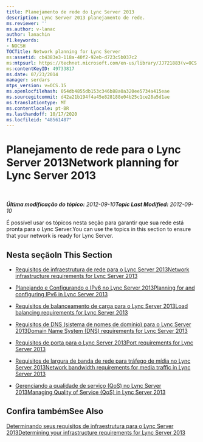 ```yaml
---
title: Planejamento de rede do Lync Server 2013
description: Lync Server 2013 planejamento de rede.
ms.reviewer: ''
ms.author: v-lanac
author: lanachin
f1.keywords:
- NOCSH
TOCTitle: Network planning for Lync Server
ms:assetid: cb4383e3-118a-40f2-92eb-d723c5b037c2
ms:mtpsurl: https://technet.microsoft.com/en-us/library/JJ721883(v=OCS.15)
ms:contentKeyID: 49733817
ms.date: 07/23/2014
manager: serdars
mtps_version: v=OCS.15
ms.openlocfilehash: 054db4855db153c346b88a0a320ee5734a415eae
ms.sourcegitcommit: d42a21b194f4a45e828188e04b25c1ce28a5d1ae
ms.translationtype: MT
ms.contentlocale: pt-BR
ms.lasthandoff: 10/17/2020
ms.locfileid: "48561487"
---
```

# <a name="network-planning-for-lync-server-2013"></a><span data-ttu-id="6aa20-103">Planejamento de rede para o Lync Server 2013</span><span class="sxs-lookup"><span data-stu-id="6aa20-103">Network planning for Lync Server 2013</span></span>

<div data-xmlns="http://www.w3.org/1999/xhtml">

<div class="topic" data-xmlns="http://www.w3.org/1999/xhtml" data-msxsl="urn:schemas-microsoft-com:xslt" data-cs="https://msdn.microsoft.com/">

<div data-asp="https://msdn2.microsoft.com/asp">



</div>

<div id="mainSection">

<div id="mainBody">

<span> </span>

<span data-ttu-id="6aa20-104">_**Última modificação do tópico:** 2012-09-10_</span><span class="sxs-lookup"><span data-stu-id="6aa20-104">_**Topic Last Modified:** 2012-09-10_</span></span>

<span data-ttu-id="6aa20-105">É possível usar os tópicos nesta seção para garantir que sua rede está pronta para o Lync Server.</span><span class="sxs-lookup"><span data-stu-id="6aa20-105">You can use the topics in this section to ensure that your network is ready for Lync Server.</span></span>

<div>

## <a name="in-this-section"></a><span data-ttu-id="6aa20-106">Nesta seção</span><span class="sxs-lookup"><span data-stu-id="6aa20-106">In This Section</span></span>

  - [<span data-ttu-id="6aa20-107">Requisitos de infraestrutura de rede para o Lync Server 2013</span><span class="sxs-lookup"><span data-stu-id="6aa20-107">Network infrastructure requirements for Lync Server 2013</span></span>](lync-server-2013-network-infrastructure-requirements.md)

  - [<span data-ttu-id="6aa20-108">Planejando e Configurando o IPv6 no Lync Server 2013</span><span class="sxs-lookup"><span data-stu-id="6aa20-108">Planning for and configuring IPv6 in Lync Server 2013</span></span>](lync-server-2013-planning-for-and-configuring-ipv6.md)

  - [<span data-ttu-id="6aa20-109">Requisitos de balanceamento de carga para o Lync Server 2013</span><span class="sxs-lookup"><span data-stu-id="6aa20-109">Load balancing requirements for Lync Server 2013</span></span>](lync-server-2013-load-balancing-requirements.md)

  - [<span data-ttu-id="6aa20-110">Requisitos de DNS (sistema de nomes de domínio) para o Lync Server 2013</span><span class="sxs-lookup"><span data-stu-id="6aa20-110">Domain Name System (DNS) requirements for Lync Server 2013</span></span>](lync-server-2013-domain-name-system-dns-requirements.md)

  - [<span data-ttu-id="6aa20-111">Requisitos de porta para o Lync Server 2013</span><span class="sxs-lookup"><span data-stu-id="6aa20-111">Port requirements for Lync Server 2013</span></span>](lync-server-2013-port-requirements.md)

  - [<span data-ttu-id="6aa20-112">Requisitos de largura de banda de rede para tráfego de mídia no Lync Server 2013</span><span class="sxs-lookup"><span data-stu-id="6aa20-112">Network bandwidth requirements for media traffic in Lync Server 2013</span></span>](lync-server-2013-network-bandwidth-requirements-for-media-traffic.md)

  - [<span data-ttu-id="6aa20-113">Gerenciando a qualidade de serviço (QoS) no Lync Server 2013</span><span class="sxs-lookup"><span data-stu-id="6aa20-113">Managing Quality of Service (QoS) in Lync Server 2013</span></span>](lync-server-2013-managing-quality-of-service-qos.md)

</div>

<div>

## <a name="see-also"></a><span data-ttu-id="6aa20-114">Confira também</span><span class="sxs-lookup"><span data-stu-id="6aa20-114">See Also</span></span>


[<span data-ttu-id="6aa20-115">Determinando seus requisitos de infraestrutura para o Lync Server 2013</span><span class="sxs-lookup"><span data-stu-id="6aa20-115">Determining your infrastructure requirements for Lync Server 2013</span></span>](lync-server-2013-determining-your-infrastructure-requirements.md)  
  

</div>

</div>

<span> </span>

</div>

</div>

</div>

